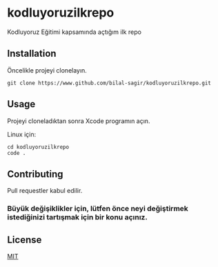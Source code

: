 # kodluyoruzilkrepo
Kodluyoruz Eğitimi kapsamında açtığım ilk repo


## Installation 

Öncelikle projeyi clonelayın.

`git clone https://www.github.com/bilal-sagir/kodluyoruzilkrepo.git`

## Usage

Projeyi cloneladıktan sonra Xcode programın açın.

Linux için: 

``` Linux
cd kodluyoruzilkrepo
code .
```

## Contributing

Pull requestler kabul edilir. 

### Büyük değişiklikler için, lütfen önce neyi değiştirmek istediğinizi tartışmak için bir konu açınız.

## License

[MIT](https://github.com/bilal-sagir/kodluyoruzilkrepo/blob/main/LICENSE)


